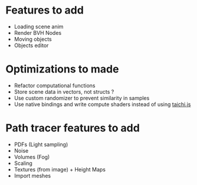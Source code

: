 # Features to add
- Loading scene anim
- Render BVH Nodes
- Moving objects
- Objects editor

# Optimizations to made
- Refactor computational functions
- Store scene data in vectors, not structs ?
- Use custom randomizer to prevent similarity in samples
- Use native bindings and write compute shaders instead of using [taichi.js](https://taichi-js.com/docs/docs/basics/getting-started)

# Path tracer features to add
- PDFs (Light sampling)
- Noise
- Volumes (Fog)
- Scaling
- Textures (from image) + Height Maps
- Import meshes